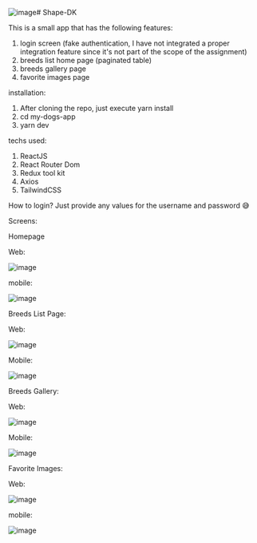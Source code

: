 ![image](https://github.com/gkudemus/Shape-DK/assets/6787094/c3117777-ad68-42ef-a17a-c68cb9269e58)# Shape-DK

This is a small app that has the following features:

1. login screen (fake authentication, I have not integrated a proper integration feature since it's not part of the scope of the assignment)
2. breeds list home page  (paginated table)
3. breeds gallery page
4. favorite images page

installation:

1. After cloning the repo, just execute yarn install
2. cd my-dogs-app
3. yarn dev

techs used:

1. ReactJS
2. React Router Dom
3. Redux tool kit
4. Axios
5. TailwindCSS

How to login? Just provide any values for the username and password 😅

Screens:

Homepage

Web:

![image](https://github.com/gkudemus/Shape-DK/assets/6787094/5f544321-250d-4f9b-896c-33dda2090671)

mobile:

![image](https://github.com/gkudemus/Shape-DK/assets/6787094/c7501d0e-4f70-4aee-98e0-71605c561574)

Breeds List Page:

Web:

![image](https://github.com/gkudemus/Shape-DK/assets/6787094/9c9ce129-3746-461e-94e7-70d13c6f879d)

Mobile:

![image](https://github.com/gkudemus/Shape-DK/assets/6787094/a1eb2e35-cfd4-4e5a-8150-b5fe6f8d7ea7)

Breeds Gallery:

Web:

![image](https://github.com/gkudemus/Shape-DK/assets/6787094/5550ca86-e8a6-4d92-a993-09e3df979481)

Mobile:

![image](https://github.com/gkudemus/Shape-DK/assets/6787094/9b5fdd4b-6fa5-4170-899d-c5cee9e6e1cc)

Favorite Images:

Web:

![image](https://github.com/gkudemus/Shape-DK/assets/6787094/b6b8470e-8ec2-4380-8d50-61701184c643)

mobile:

![image](https://github.com/gkudemus/Shape-DK/assets/6787094/ed295b9f-90f9-4850-87c1-efe326db5377)




